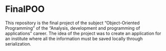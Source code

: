 # FinalPOO
This repository is the final project of the subject “Object-Oriented Programming” of the “Analysis, development and programming of applications” career. The idea of ​​the project was to create an application for an institute where all the information must be saved locally through serialization.
